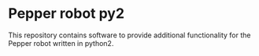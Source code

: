 # Pepper robot py2

This repository contains software to provide additional functionality for the Pepper robot written in python2. 
 
